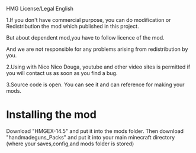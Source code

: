 HMG License/Legal English

1.If you don't have commercial purpose, you can do modification or Redistribution the mod which published in this project.

But about dependent mod,you have to follow licence of the mod.

And we are not responsible for any problems arising from redistribution by you.

2.Using with Nico Nico Douga, youtube and other video sites is permitted if you will contact us as soon as you find a bug.

3.Source code is open. You can see it and can reference for making your mods.

# Installing the mod
Download "HMGEX-14.5" and put it into the mods folder. Then download "handmadeguns_Packs" and put it into your main minecraft directory (where your saves,config,and mods folder is stored)
